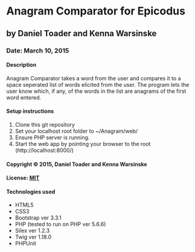 # Anagram Comparator for Epicodus
## by Daniel Toader and Kenna Warsinske
### Date: March 10, 2015
#### Description
Anagram Comparator takes a word from the user and compares it to a space seperated list of words elicited from the user. The program lets the user know which, if any, of the words in the list are anagrams of the first word entered.

#### Setup instructions
1. Clone this git repository
2. Set your localhost root folder to ~/Anagram/web/
3. Ensure PHP server is running.
4. Start the web app by pointing your browser to the root (http://localhost:8000/)  

#### Copyright © 2015, Daniel Toader and Kenna Warsinske

#### License: <a href="https://github.com/twbs/bootstrap/blob/master/LICENSE">MIT</a>  

#### Technologies used
- HTML5
- CSS3
- Bootstrap ver 3.3.1
- PHP (tested to run on PHP ver 5.6.6)
- Silex ver 1.2.3
- Twig ver 1.18.0
- PHPUnit
